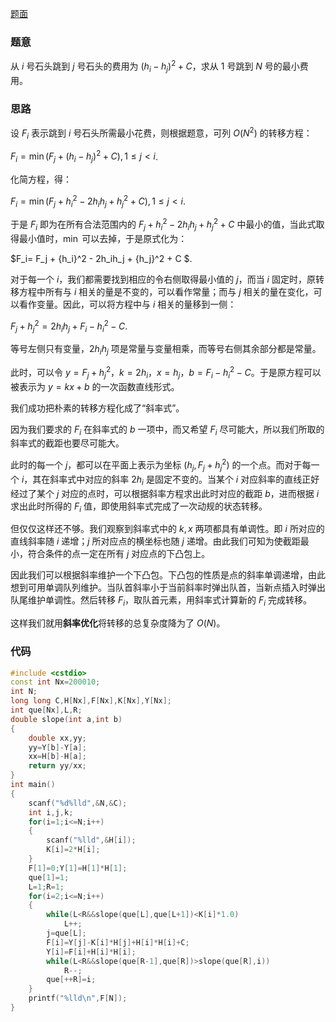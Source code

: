 [题面](https://www.luogu.com.cn/problem/AT4547)

### 题意

从 $i$ 号石头跳到 $j$ 号石头的费用为 $(h_i - h_j)^2 + C$，求从 $1$ 号跳到 $N$ 号的最小费用。

### 思路

设 $F_i$ 表示跳到 $i$ 号石头所需最小花费，则根据题意，可列 $O(N^2)$ 的转移方程：

$F_i= \min(F_j + ( h_i - h_j )^2 + C ) ,1 \leq j < i$.

化简方程，得：

$F_i= \min( F_j +  {h_i}^2 - 2h_ih_j + {h_j}^2 + C ) ,1 \leq j < i$.

于是 $F_i$ 即为在所有合法范围内的 $F_j +  {h_i}^2 - 2h_ih_j + {h_j}^2 + C$ 中最小的值，当此式取得最小值时，$\min$ 可以去掉，于是原式化为：

$F_i= F_j +  {h_i}^2 - 2h_ih_j + {h_j}^2 + C $.

对于每一个 $i$，我们都需要找到相应的令右侧取得最小值的 $j$，而当 $i$ 固定时，原转移方程中所有与 $i$ 相关的量是不变的，可以看作常量；而与 $j$ 相关的量在变化，可以看作变量。因此，可以将方程中与 $i$ 相关的量移到一侧：

$F_j + {h_j}^2 =  2 h_i h_j + F_i - {h_i}^2 - C$.

等号左侧只有变量，$2 h_i h_j$ 项是常量与变量相乘，而等号右侧其余部分都是常量。

此时，可以令 $y = F_j + {h_j}^2$，$k = 2h_i$，$x = h_j$，$b = F_i - {h_i}^2 - C$。于是原方程可以被表示为 $y = kx + b$ 的一次函数直线形式。

我们成功把朴素的转移方程化成了“斜率式”。

因为我们要求的 $F_i$ 在斜率式的 $b$ 一项中，而又希望 $F_i$ 尽可能大，所以我们所取的斜率式的截距也要尽可能大。

此时的每一个 $j$，都可以在平面上表示为坐标 $(h_j,F_j + {h_j}^2)$ 的一个点。而对于每一个 $i$，其在斜率式中对应的斜率 $2h_i$ 是固定不变的。当某个 $i$ 对应斜率的直线正好经过了某个 $j$ 对应的点时，可以根据斜率方程求出此时对应的截距 $b$，进而根据 $i$ 求出此时所得的 $F_i$ 值，即使用斜率式完成了一次动规的状态转移。

但仅仅这样还不够。我们观察到斜率式中的 $k,x$ 两项都具有单调性。即 $i$ 所对应的直线斜率随 $i$ 递增；$j$ 所对应点的横坐标也随 $j$ 递增。由此我们可知为使截距最小，符合条件的点一定在所有 $j$ 对应点的下凸包上。

因此我们可以根据斜率维护一个下凸包。下凸包的性质是点的斜率单调递增，由此想到可用单调队列维护。当队首斜率小于当前斜率时弹出队首，当新点插入时弹出队尾维护单调性。然后转移 $F_i$，取队首元素，用斜率式计算新的 $F_i$ 完成转移。

这样我们就用**斜率优化**将转移的总复杂度降为了 $O(N)$。

### 代码

```cpp
#include <cstdio>
const int Nx=200010;
int N;
long long C,H[Nx],F[Nx],K[Nx],Y[Nx];
int que[Nx],L,R;
double slope(int a,int b)
{
	double xx,yy;
	yy=Y[b]-Y[a];
	xx=H[b]-H[a];
	return yy/xx;
}
int main()
{
	scanf("%d%lld",&N,&C);
	int i,j,k;
	for(i=1;i<=N;i++)
	{
		scanf("%lld",&H[i]);
		K[i]=2*H[i];
	}
	F[1]=0;Y[1]=H[1]*H[1];
	que[1]=1;
	L=1;R=1;
	for(i=2;i<=N;i++)
	{
		while(L<R&&slope(que[L],que[L+1])<K[i]*1.0)
			L++;
		j=que[L];
		F[i]=Y[j]-K[i]*H[j]+H[i]*H[i]+C;
		Y[i]=F[i]+H[i]*H[i];
		while(L<R&&slope(que[R-1],que[R])>slope(que[R],i))
			R--;
		que[++R]=i;
	}
	printf("%lld\n",F[N]);
}
```
